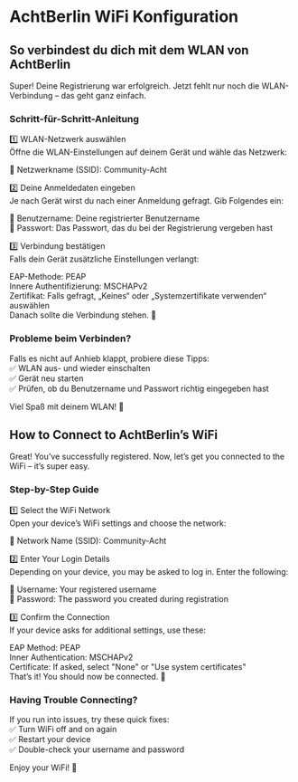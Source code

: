# AchtBerlin WiFi Konfiguration

## So verbindest du dich mit dem WLAN von AchtBerlin

Super! Deine Registrierung war erfolgreich. Jetzt fehlt nur noch die WLAN-Verbindung – das geht ganz einfach.

### Schritt-für-Schritt-Anleitung
1️⃣ WLAN-Netzwerk auswählen  
Öffne die WLAN-Einstellungen auf deinem Gerät und wähle das Netzwerk:  

📡 Netzwerkname (SSID): Community-Acht  

2️⃣ Deine Anmeldedaten eingeben  
Je nach Gerät wirst du nach einer Anmeldung gefragt. Gib Folgendes ein:  

🔹 Benutzername: Deine registrierter Benutzername   
🔹 Passwort: Das Passwort, das du bei der Registrierung vergeben hast  

3️⃣ Verbindung bestätigen  
Falls dein Gerät zusätzliche Einstellungen verlangt:  

EAP-Methode: PEAP  
Innere Authentifizierung: MSCHAPv2  
Zertifikat: Falls gefragt, „Keines“ oder „Systemzertifikate verwenden“ auswählen  
Danach sollte die Verbindung stehen. 🎉  

### Probleme beim Verbinden?  
Falls es nicht auf Anhieb klappt, probiere diese Tipps:  
✅ WLAN aus- und wieder einschalten  
✅ Gerät neu starten  
✅ Prüfen, ob du Benutzername und Passwort richtig eingegeben hast  

Viel Spaß mit deinem WLAN! 🚀


## How to Connect to AchtBerlin’s WiFi
Great! You’ve successfully registered. Now, let’s get you connected to the WiFi – it’s super easy.

### Step-by-Step Guide  
1️⃣ Select the WiFi Network  
Open your device’s WiFi settings and choose the network:  

📡 Network Name (SSID): Community-Acht  

2️⃣ Enter Your Login Details  
Depending on your device, you may be asked to log in. Enter the following:

🔹 Username: Your registered username  
🔹 Password: The password you created during registration

3️⃣ Confirm the Connection  
If your device asks for additional settings, use these:

EAP Method: PEAP  
Inner Authentication: MSCHAPv2  
Certificate: If asked, select "None" or "Use system certificates"  
That’s it! You should now be connected. 🎉

### Having Trouble Connecting?  
If you run into issues, try these quick fixes:  
✅ Turn WiFi off and on again  
✅ Restart your device  
✅ Double-check your username and password  

Enjoy your WiFi! 🚀

